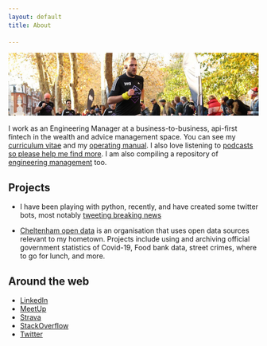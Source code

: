 ```yaml
---
layout: default
title: About

--- 
```


![banner photo of Mat running in London](https://raw.githubusercontent.com/MatBenfield/MatBenfield/master/images/gh-header-image-cropped.jpg)

I work as an Engineering Manager at a business-to-business, api-first fintech in the wealth and advice management space. You can see my [curriculum vitae](https://github.com/MatBenfield/MatBenfield/blob/master/curriculum-vitae.md) and my [operating manual](https://github.com/MatBenfield/MatBenfield/blob/master/operating-manual.md). I also love listening to [podcasts so please help me find more](https://github.com/MatBenfield/TheChels.uk/issues/new?assignees=MatBenfield&labels=podcast&template=podcast.md). I am also compiling a repository of [engineering management](https://github.com/MatBenfield/engineering-management) too.

## Projects

* I have been playing with python, recently, and have created some twitter bots, most notably [tweeting breaking news](https://github.com/TheChelsOrg/bot_tocfcws_news)

* [Cheltenham open data](https://cheltenham-open-data.github.io) is an organisation that uses open data sources relevant to my hometown. Projects include using and archiving official government statistics of Covid-19, Food bank data, street crimes, where to go for lunch, and more.

## Around the web

- [LinkedIn](https://thechels.uk/linkedin)
- [MeetUp](https://www.meetup.com/members/197754442/)
- [Strava](https://www.strava.com/athletes/24249743)
- [StackOverflow](https://stackoverflow.com/users/894932/mat-benfield)
- [Twitter](https://twitter.com/tocfcws)
